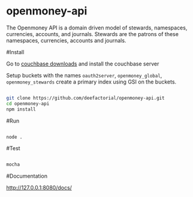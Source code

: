 # openmoney-api

The Openmoney API is a domain driven model of stewards, namespaces, currencies, accounts, and journals.
Stewards are the patrons of these namespaces, currencies, accounts and journals.

#Install

Go to [couchbase downloads](http://www.couchbase.com/nosql-databases/downloads) and install the couchbase server

Setup buckets with the names `oauth2server`, `openmoney_global`, `openmoney_stewards` create a primary index using GSI on the buckets.

```sh

git clone https://github.com/deefactorial/openmoney-api.git
cd openmoney-api
npm install

```

#Run

```sh

node .

```

#Test

```sh

mocha

```

#Documentation

http://127.0.0.1:8080/docs/
